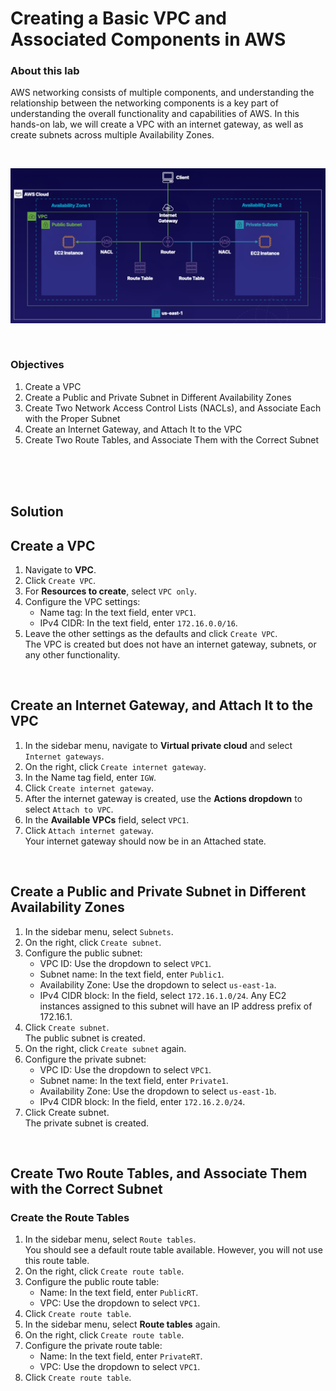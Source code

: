 # Creating a Basic VPC and Associated Components in AWS

### About this lab
AWS networking consists of multiple components, and understanding the relationship between the networking components is a key part of understanding the overall functionality and capabilities of AWS. In this hands-on lab, we will create a VPC with an internet gateway, as well as create subnets across multiple Availability Zones.

<br>

![](../img/7.1.LabDiagram.png)

<br>

### Objectives
1. Create a VPC
2. Create a Public and Private Subnet in Different Availability Zones
3. Create Two Network Access Control Lists (NACLs), and Associate Each with the Proper Subnet
4. Create an Internet Gateway, and Attach It to the VPC
5. Create Two Route Tables, and Associate Them with the Correct Subnet

<br><br><br>

## Solution
## **Create a VPC**
1. Navigate to **VPC**.
2. Click `Create VPC`.
3. For **Resources to create**, select `VPC only`.
4. Configure the VPC settings:
    - Name tag: In the text field, enter `VPC1`.
    - IPv4 CIDR: In the text field, enter `172.16.0.0/16`.
5. Leave the other settings as the defaults and click `Create VPC`.<br>
The VPC is created but does not have an internet gateway, subnets, or any other functionality.

<br>


## **Create an Internet Gateway, and Attach It to the VPC**
1. In the sidebar menu, navigate to **Virtual private cloud** and select `Internet gateways`.
2. On the right, click `Create internet gateway`.
3. In the Name tag field, enter `IGW`.
4. Click `Create internet gateway`.
5. After the internet gateway is created, use the **Actions dropdown** to select `Attach to VPC`.
6. In the **Available VPCs** field, select `VPC1`.
7. Click `Attach internet gateway`.<br>Your internet gateway should now be in an Attached state.

<br>

## **Create a Public and Private Subnet in Different Availability Zones**
1. In the sidebar menu, select `Subnets`.
2. On the right, click `Create subnet`.
3. Configure the public subnet:
    - VPC ID: Use the dropdown to select `VPC1`.
    - Subnet name: In the text field, enter `Public1`.
    - Availability Zone: Use the dropdown to select `us-east-1a`.
    - IPv4 CIDR block: In the field, select `172.16.1.0/24`. Any EC2 instances assigned to this subnet will have an IP address prefix of 172.16.1.
4. Click `Create subnet`.<br>The public subnet is created.
5. On the right, click `Create subnet` again.
6. Configure the private subnet:
    - VPC ID: Use the dropdown to select `VPC1`.
    - Subnet name: In the text field, enter `Private1`.
    - Availability Zone: Use the dropdown to select `us-east-1b`.
    - IPv4 CIDR block: In the field, enter `172.16.2.0/24`.
7. Click Create subnet.<br>The private subnet is created.

<br>

## **Create Two Route Tables, and Associate Them with the Correct Subnet**
### Create the Route Tables
1. In the sidebar menu, select `Route tables`.<br>You should see a default route table available. However, you will not use this route table.
2. On the right, click `Create route table`.
3. Configure the public route table:
    - Name: In the text field, enter `PublicRT`.
    - VPC: Use the dropdown to select `VPC1`.
4. Click `Create route table`.
5. In the sidebar menu, select **Route tables** again.
6. On the right, click `Create route table`.
7. Configure the private route table:
    - Name: In the text field, enter `PrivateRT`.
    - VPC: Use the dropdown to select `VPC1`.
8. Click `Create route table`.

<br>
